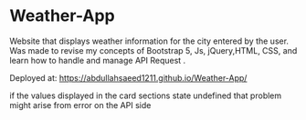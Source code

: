 # Weather-App
Website that displays weather information for the city entered by the user.
Was made to revise my concepts of Bootstrap 5, Js, jQuery,HTML, CSS, and learn how to handle and manage API Request .

Deployed at:
https://abdullahsaeed1211.github.io/Weather-App/



if the values displayed in the card sections state undefined that problem might arise from error on the API side
